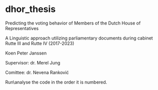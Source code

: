 # dhor_thesis
Predicting the voting behavior of Members of the Dutch House of Representatives

A Linguistic approach utilizing parliamentary documents during cabinet Rutte III and Rutte IV (2017-2023)

Koen Peter Janssen


Supervisor: dr. Merel Jung

Comittee: dr. Nevena Ranković

Run\analyse the code in the order it is numbered.

